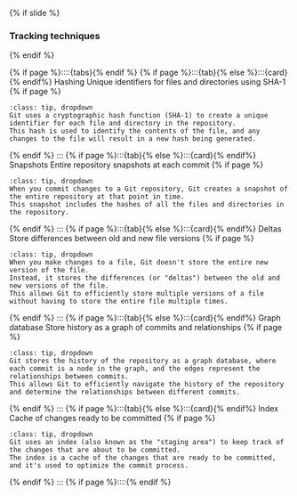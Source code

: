 {% if slide %}
### Tracking techniques
{% endif %}

{% if page %}::::{tabs}{% endif %}
{% if page %}:::{tab}{% else %}:::{card}{% endif%} Hashing
Unique identifiers for files and directories using SHA-1
{% if page %}
```{admonition} Details
:class: tip, dropdown
Git uses a cryptographic hash function (SHA-1) to create a unique identifier for each file and directory in the repository.
This hash is used to identify the contents of the file, and any changes to the file will result in a new hash being generated.
```
{% endif %}
:::
{% if page %}:::{tab}{% else %}:::{card}{% endif%} Snapshots
Entire repository snapshots at each commit
{% if page %}
```{admonition} Details
:class: tip, dropdown
When you commit changes to a Git repository, Git creates a snapshot of the entire repository at that point in time.
This snapshot includes the hashes of all the files and directories in the repository.
```
{% endif %}
:::
{% if page %}:::{tab}{% else %}:::{card}{% endif%} Deltas
Store differences between old and new file versions
{% if page %}
```{admonition} Details
:class: tip, dropdown
When you make changes to a file, Git doesn't store the entire new version of the file.
Instead, it stores the differences (or "deltas") between the old and new versions of the file.
This allows Git to efficiently store multiple versions of a file without having to store the entire file multiple times.
```
{% endif %}
:::
{% if page %}:::{tab}{% else %}:::{card}{% endif%} Graph database
Store history as a graph of commits and relationships
{% if page %}
```{admonition} Details
:class: tip, dropdown
Git stores the history of the repository as a graph database, where each commit is a node in the graph, and the edges represent the relationships between commits.
This allows Git to efficiently navigate the history of the repository and determine the relationships between different commits.
```
{% endif %}
:::
{% if page %}:::{tab}{% else %}:::{card}{% endif%} Index
Cache of changes ready to be committed
{% if page %}
```{admonition} Details
:class: tip, dropdown
Git uses an index (also known as the "staging area") to keep track of the changes that are about to be committed.
The index is a cache of the changes that are ready to be committed, and it's used to optimize the commit process.
```
{% endif %}
:::
{% if page %}::::{% endif %}


